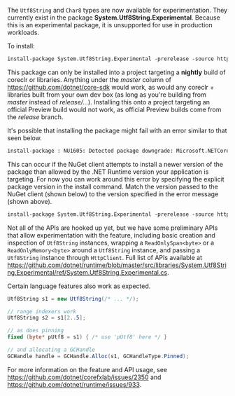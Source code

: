 The `Utf8String` and `Char8` types are now available for experimentation. They currently exist in the package __System.Utf8String.Experimental__. Because this is an experimental package, it is unsupported for use in production workloads.

To install:

```ps
install-package System.Utf8String.Experimental -prerelease -source https://dotnetfeed.blob.core.windows.net/dotnet-core/index.json
```

This package can only be installed into a project targeting a __nightly__ build of coreclr or libraries. Anything under the _master_ column of https://github.com/dotnet/core-sdk would work, as would any coreclr + libraries built from your own dev box (as long as you're building from _master_ instead of _release/..._). Installing this onto a project targeting an official Preview build would not work, as official Preview builds come from the _release_ branch.

It's possible that installing the package might fail with an error similar to that seen below.

```txt
install-package : NU1605: Detected package downgrade: Microsoft.NETCore.Platforms from 3.0.0-preview6.19251.6 to 3.0.0-preview6.19223.2. Reference the package directly from the project to select a different version.
```

This can occur if the NuGet client attempts to install a newer version of the package than allowed by the .NET Runtime version your application is targeting. For now you can work around this error by specifying the explicit package version in the install command. Match the version passed to the NuGet client (shown below) to the version specified in the error message (shown above).

```ps
install-package System.Utf8String.Experimental -prerelease -source https://dotnetfeed.blob.core.windows.net/dotnet-core/index.json -version 3.0.0-preview6.19223.2
```

Not all of the APIs are hooked up yet, but we have some preliminary APIs that allow experimentation with the feature, including basic creation and inspection of `Utf8String` instances, wrapping a `ReadOnlySpan<byte>` or a `ReadOnlyMemory<byte>` around a `Utf8String` instance, and passing a `Utf8String` instance through `HttpClient`. Full list of APIs available at https://github.com/dotnet/runtime/blob/master/src/libraries/System.Utf8String.Experimental/ref/System.Utf8String.Experimental.cs.

Certain language features also work as expected.

```cs
Utf8String s1 = new Utf8String(/* ... */);

// range indexers work
Utf8String s2 = s1[2..5];

// as does pinning
fixed (byte* pUtf8 = s1) { /* use 'pUtf8' here */ }

// and allocating a GCHandle
GCHandle handle = GCHandle.Alloc(s1, GCHandleType.Pinned);
```

For more information on the feature and API usage, see https://github.com/dotnet/corefxlab/issues/2350 and https://github.com/dotnet/runtime/issues/933.
